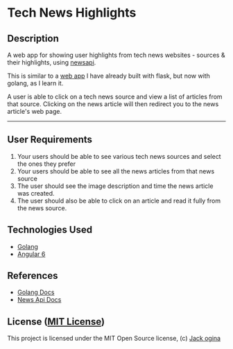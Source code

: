 Tech News Highlights
===================
## Description
A web app for showing user highlights from tech news websites - sources & their highlights, using [newsapi](https://newsapi.org).

This is similar to a [web app]() I have already built with flask, but now with golang, as I learn it.

A user is able to click on a tech news source and view a list of articles from that source. Clicking on the news article will then redirect you to the news article's web page.

-----------------------------------------------------------------------

## User Requirements

1. Your users should be able to see various tech news sources and select the ones they prefer
2. Your users should be able to see all the news articles from that news source
3. The user should see the image description and time the news article was created.
4. The user should also be able to click on an article and read it fully from the news source.

## Technologies Used
* [Golang](https://golang.org)
* [Angular 6](https://angular.io/)

## References
* [Golang Docs](https://golang.org)
* [News Api Docs](https://newsapi.org/docs)

## License ([MIT License](http://choosealicense.com/licenses/mit/))
This project is licensed under the MIT Open Source license, (c) [Jack ogina](https://github.com/jakhax)
